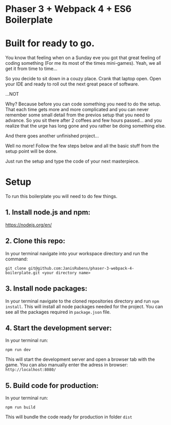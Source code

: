 # Phaser 3 + Webpack 4 + ES6 Boilerplate

# Built for ready to go.

You know that feeling when on a Sunday eve you got that great feeling of coding something (For me its most of the times mini-games).
Yeah, we all get it from time to time...

So you decide to sit down in a couzy place. Crank that laptop open. Open your IDE and ready to roll out the next great peace of software.

...NOT

Why? Because before you can code something you need to do the setup.
That each time gets more and more complicated and you can never remember some small detail from the previos setup that you need to advance.
So you sit there after 2 coffees and few hours passed... and you realize that the urge has long gone and you rather be doing something else.

And there goes another unfinished project...

Well no more! Follow the few steps below and all the basic stuff from the setup point will be done.

Just run the setup and type the code of your next masterpiece. 

# Setup

To run this boilerplate you will need to do few things.

## 1. Install node.js and npm:

https://nodejs.org/en/

## 2. Clone this repo:

In your terminal navigate into your workspace directory and run the command:

```git clone git@github.com:JanisRubens/phaser-3-webpack-4-boilerplate.git <your directory name>```

## 3. Install node packages:

In your terminal navigate to the cloned repositories directory and run ```npm install```.
This will install all node packages needed for the project. You can see all the packages required in ```package.json``` file.



## 4. Start the development server:

In your terminal run:

```npm run dev```

This will start the development server and open a browser tab with the game.
You can also manually enter the adress in browser: ```http://localhost:8080/```


## 5. Build code for production:

In your terminal run:

```npm run build```

This will bundle the code ready for production in folder ```dist```
